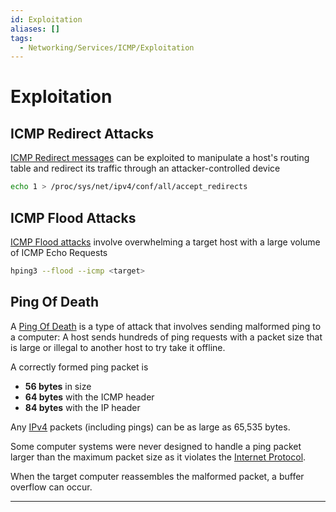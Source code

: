 ```yaml
---
id: Exploitation
aliases: []
tags:
  - Networking/Services/ICMP/Exploitation
---
```


# Exploitation

## ICMP Redirect Attacks

[ICMP Redirect messages](https://hackviser.com/tactics/pentesting/services/icmp#icmp-redirect-attacks)
can be exploited to manipulate a host's routing table and redirect its traffic
through an attacker-controlled device

```sh
echo 1 > /proc/sys/net/ipv4/conf/all/accept_redirects
```

## ICMP Flood Attacks

[ICMP Flood attacks](https://hackviser.com/tactics/pentesting/services/icmp#icmp-flood-attacks)
involve overwhelming a target host with a large volume of ICMP Echo Requests

```sh
hping3 --flood --icmp <target>
```

## Ping Of Death

A [Ping Of Death](https://en.wikipedia.org/wiki/Ping_of_death) is a type of
attack that involves sending malformed ping to a computer: A host sends hundreds
of ping requests with a packet size that is large or illegal to another host to
try take it offline.

A correctly formed ping packet is

- **56 bytes** in size
- **64 bytes** with the ICMP header
- **84 bytes** with the IP header

Any [IPv4](https://en.wikipedia.org/wiki/IPv4) packets (including pings) can be
as large as 65,535 bytes.

Some computer systems were never designed to handle a ping packet larger than
the maximum packet size as it violates the
[Internet Protocol](https://en.wikipedia.org/wiki/Internet_Protocol).

When the target computer reassembles the malformed packet, a buffer overflow can
occur.

___
